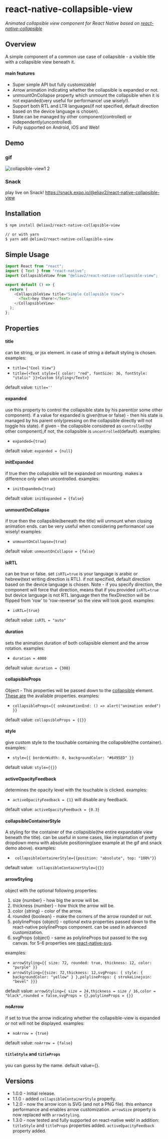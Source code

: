 # react-native-collapsible-view

_Animated collapsible view component for React Native based on [react-native-collapsible](https://github.com/oblador/react-native-collapsible)_

## Overview

A simple component of a common use case of collapsible - a visible title with a collapsible view beneath it.

#### main features

- Super simple API but fully customizable!
- Arrow animation indicating whether the collapsible is expanded or not.
- unmountOnCollapse property which unmount the collapsible when it is not expanded(very useful for performance! use wisely!).
- Support both RTL and LTR languages(if not specified, default direction based on the device language is chosen).
- State can be managed by other component(controlled) or independently(uncontrolled).
- Fully supported on Android, iOS and Web!

## Demo

### gif

![collapsible-view1 2](https://user-images.githubusercontent.com/47307889/92328604-8feb8d00-f06a-11ea-966d-f7d0e3b1a0d7.gif)

### Snack

play live on Snack!
https://snack.expo.io/@eliav2/react-native-collapsible-view

## Installation

```bash
$ npm install @eliav2/react-native-collapsible-view

// or with yarn
$ yarn add @eliav2/react-native-collapsible-view
```

## Simple Usage

```js
import React from "react";
import { Text } from "react-native";
import CollapsibleView from "@eliav2/react-native-collapsible-view";

export default () => {
  return (
    <CollapsibleView title="Simple Collapsible View">
      <Text>hey there!</Text>
    </CollapsibleView>
  );
};
```

## Properties

#### title

can be string, or jsx element. in case of string a default styling is chosen.
examples:

- `title={"Cool View"}`
- `title={<Text style={{ color: "red", fontSize: 36, fontStyle: "italic" }}>Custom Styling</Text>}`

default value: `title=''`

#### expanded

use this property to control the collapsible state by his parent(or some other component). if a value for expanded is given(true or false) - then his state is managed by his parent only(pressing on the collapsible directly will not toggle his state).
if given - the collapsible considered as `controlled`(by other component),if not, the collapsible is `uncontrolled`(default).
examples:

- `expanded={true}`

default value: `expanded = {null}`

#### initExpanded

if true then the collapsible will be expanded on mounting.
makes a difference only when uncontrolled.
examples:

- `initExpanded={true}`

default value: `initExpanded = {false}`

#### unmountOnCollapse

if true then the collapsible(beneath the title) will unmount when closing animation ends.
can be very useful when considering performance! use wisely!
examples:

- `unmountOnCollapse={true}`

default value: `unmountOnCollapse = {false}`

#### isRTL

can be true or false.
set `isRTL=true` is your language is arabic or hebrew(text writing direction is RTL).
if not specified, default direction based on the device language is chosen.
Note - if you specify direction, the component will force that direction, means that if you provided `isRTL=true` but device language is not RTL language then the flexDirection will be flipped from 'row' to 'row-reverse' so the view will look good.
examples:

- `isRTL={true}`

default value: `isRTL = "auto"`

#### duration

sets the animation duration of both collapsible element and the arrow rotation.
examples:

- `duration = 4000`

default value: `duration = {300}`

#### collapsibleProps

Object - This properties will be passed down to the [collapsible](https://github.com/oblador/react-native-collapsible) element.
[These are](https://github.com/oblador/react-native-collapsible#properties) the available properties.
examples:

- `collapsibleProps={{ onAnimationEnd: () => alert("animation ended") }}`

default value: `collapsibleProps = {{}}`

#### style

give custom style to the touchable containing the collapsible(the container).
examples:

- `style={{ borderWidth: 0, backgroundColor: "#6495ED" }}`

default value: `style={{}}`

#### activeOpacityFeedback

determines the opacity level with the touchable is clicked.
examples:

- `activeOpacityFeedback = {1}` will disable any feedback.

default value: `activeOpacityFeedback = {0.3}`

#### collapsibleContainerStyle

A styling for the container of the collapsible(the entire expandable view beneath the title).
can be useful in some cases, like implantation of pretty dropdown menu with absolute positioning(see example at the gif and snack demo above).
examples:

- ` collapsibleContainerStyle={{position: "absolute", top: "100%"}}`

default value: ` collapsibleContainerStyle={{}}`

#### arrowStyling

object with the optional following properties:

1. size {number} - how big the arrow will be.
2. thickness {number} - how thick the arrow will be.
3. color {string} - color of the arrow.
4. rounded {boolean} - make the corners of the arrow rounded or not.
5. polylineProps {object} - optional extra properties passed down to the react-native polylineProps component. can be used in advanced customization.
6. svgProps {object} - same as polylineProps but passed to the svg canvas. for 5-6 properties see [react-native-svg](<(https://github.com/react-native-community/react-native-svg)>).

examples:

- `arrowStyling={{ size: 72, rounded: true, thickness: 12, color: "purple" }}`
- `arrowStyling={{size: 72,thickness: 12,svgProps: { style: { backgroundColor: "yellow" } },polylineProps: { strokeLinejoin: "bevel" }}}`

default value: `arrowStyling={ size = 24,thickness = size / 16,color = "black",rounded = false,svgProps = {},polylineProps = {}}`

#### noArrow

if set to true the arrow indicating whether the collapsible-view is expanded or not will not be displayed.
examples:

- `noArrow = {true}`

default value: `noArrow = {false}`

#### `titleStyle` and `titleProps`

you can guess by the name. default value={}.

## Versions

- 1.0.0 - Initial release.
- 1.1.0 - added `collapsibleContainerStyle` property.
- 1.2.0 - now the arrow icon is SVG (and not a PNG file). this enhance performance and enables arrow customization. `arrowSize` property is now replaced with `arrowStyling`.
- 1.3.0 - now tested and fully supported on react-native web! in addition: `titleStyle` and `titleProps` properties added. `activeOpacityFeedback` property added.
